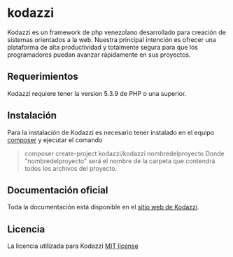 # kodazzi
Kodazzi es un framework de php venezolano desarrollado para creación de sistemas orientados a la web. Nuestra principal intención es ofrecer una plataforma de alta productividad y totalmente segura para que los programadores puedan avanzar rápidamente en sus proyectos.

## Requerimientos
Kodazzi requiere tener la version 5.3.9 de PHP o una superior.

## Instalación
Para la instalación de Kodazzi es necesario tener instalado en el equipo [composer](https://getcomposer.org/doc/) y ejecutar el comando
> composer create-project kodazzi/kodazzi nombredelproyecto
Donde "nombredelproyecto" será el nombre de la carpeta que contendrá todos los archivos del proyecto.


## Documentación oficial
Toda la documentación está disponible en el [sitio web de Kodazzi](http://kodazzi.com/manual-kodazzi-framework/).

## Licencia
La licencia utilizada para Kodazzi [MIT license](http://opensource.org/licenses/MIT)
